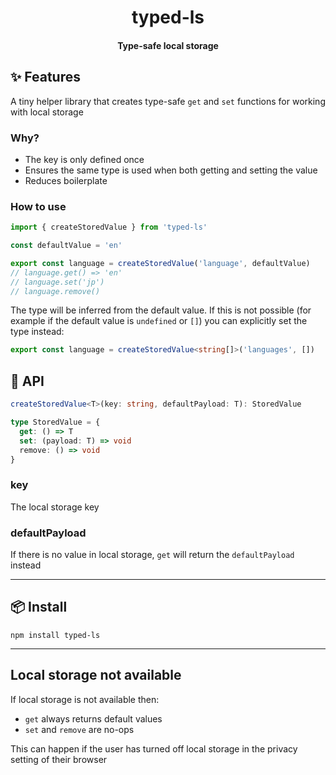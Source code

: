 <h1 align="center">
  typed-ls
</h1>
<h4 align="center">
    Type-safe local storage
</h4>

## :sparkles: Features

A tiny helper library that creates type-safe `get` and `set` functions for working with local storage

### Why?

- The key is only defined once
- Ensures the same type is used when both getting and setting the value
- Reduces boilerplate

### How to use

```ts
import { createStoredValue } from 'typed-ls'

const defaultValue = 'en'

export const language = createStoredValue('language', defaultValue)
// language.get() => 'en'
// language.set('jp')
// language.remove()
```

The type will be inferred from the default value. If this is not possible (for example if the default value is `undefined` or `[]`) you can explicitly set the type instead:

```ts
export const language = createStoredValue<string[]>('languages', [])
```

## :newspaper: API

```ts
createStoredValue<T>(key: string, defaultPayload: T): StoredValue
```

```ts
type StoredValue = {
  get: () => T
  set: (payload: T) => void
  remove: () => void
}
```

### key

The local storage key

### defaultPayload

If there is no value in local storage, `get` will return the `defaultPayload` instead

---

## :package: Install

```console
npm install typed-ls
```

---

## Local storage not available

If local storage is not available then:

- `get` always returns default values
- `set` and `remove` are no-ops

This can happen if the user has turned off local storage in the privacy setting of their browser
